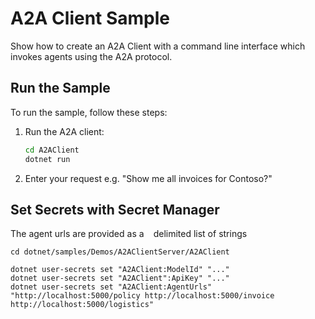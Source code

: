 ﻿
# A2A Client Sample
Show how to create an A2A Client with a command line interface which invokes agents using the A2A protocol.

## Run the Sample

To run the sample, follow these steps:

1. Run the A2A client:
    ```bash
    cd A2AClient
    dotnet run
    ```  
2. Enter your request e.g. "Show me all invoices for Contoso?"

## Set Secrets with Secret Manager

The agent urls are provided as a ` ` delimited list of strings

```text
cd dotnet/samples/Demos/A2AClientServer/A2AClient

dotnet user-secrets set "A2AClient:ModelId" "..."
dotnet user-secrets set "A2AClient":ApiKey" "..."
dotnet user-secrets set "A2AClient:AgentUrls" "http://localhost:5000/policy http://localhost:5000/invoice http://localhost:5000/logistics"
```